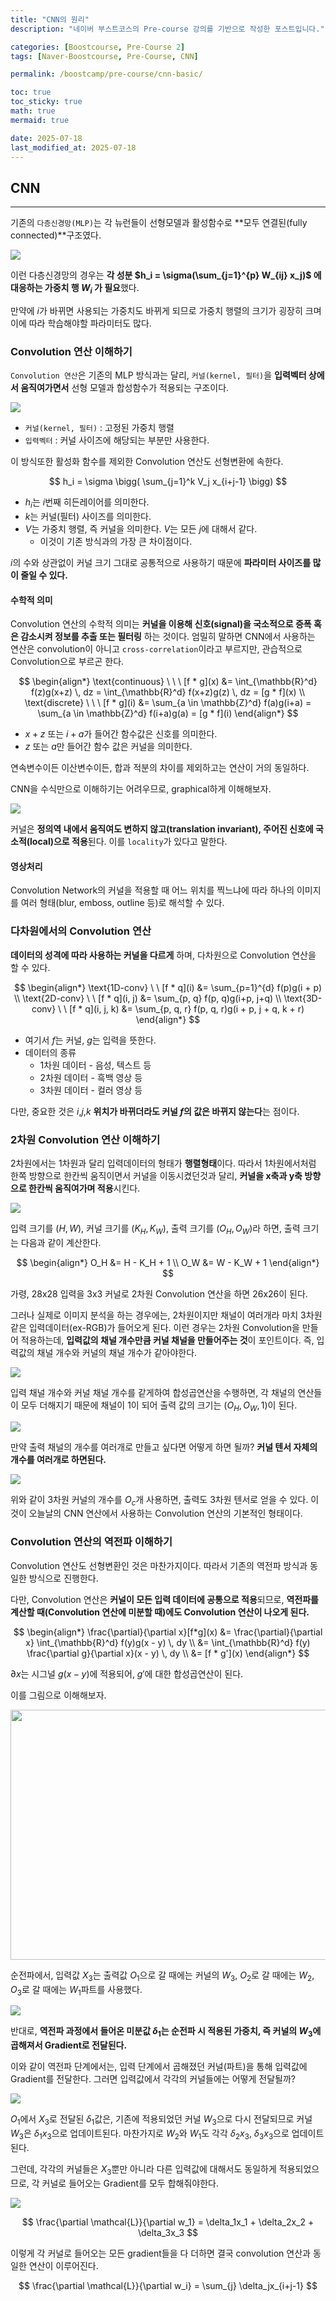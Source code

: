 ```yaml
---
title: "CNN의 원리"
description: "네이버 부스트코스의 Pre-course 강의를 기반으로 작성한 포스트입니다."

categories: [Boostcourse, Pre-Course 2]
tags: [Naver-Boostcourse, Pre-Course, CNN]

permalink: /boostcamp/pre-course/cnn-basic/

toc: true
toc_sticky: true
math: true
mermaid: true

date: 2025-07-18
last_modified_at: 2025-07-18
---
```


## CNN
-------

기존의 `다층신경망(MLP)`는 각 뉴런들이 선형모델과 활성함수로 **모두 연결된(fully connected)**구조였다.

<img src="../assets/img/post/naver-boostcamp/fully_connected.png">

이런 다층신경망의 경우는 **각 성분 $h_i = \sigma(\sum_{j=1}^{p} W_{ij} x_j)$ 에 대응하는 가중치 행 $W_i$ 가 필요**했다. 

만약에 $i$가 바뀌면 사용되는 가중치도 바뀌게 되므로 가중치 행렬의 크기가 굉장히 크며 이에 따라 학습해야할 파라미터도 많다.

### Convolution 연산 이해하기

`Convolution 연산`은 기존의 MLP 방식과는 달리, `커널(kernel, 필터)`을 **입력벡터 상에서 움직여가면서** 선형 모델과 합성함수가 적용되는 구조이다.

<img src="../assets/img/post/naver-boostcamp/kernel_image.png">

- `커널(kernel, 필터)` : 고정된 가중치 행렬
- `입력벡터` : 커널 사이즈에 해당되는 부분만 사용한다.

이 방식또한 활성화 함수를 제외한 Convolution 연산도 선형변환에 속한다.

$$
h_i = \sigma \bigg( \sum_{j=1}^k V_j x_{i+j-1} \bigg)
$$

- $h_i$는 $i$번째 히든레이어를 의미한다.
- $k$는 커널(필터) 사이즈를 의미한다.
- $V$는 가중치 행렬, 즉 커널을 의미한다. $V$는 모든 $j$에 대해서 같다.
    - 이것이 기존 방식과의 가장 큰 차이점이다.

$i$의 수와 상관없이 커널 크기 그대로 공통적으로 사용하기 때문에 **파라미터 사이즈를 많이 줄일 수 있다.**

#### 수학적 의미

Convolution 연산의 수학적 의미는 **커널을 이용해 신호(signal)을 국소적으로 증폭 혹은 감소시켜 정보를 추출 또는 필터링** 하는 것이다. 엄밀히 말하면 CNN에서 사용하는 연산은 convolution이 아니고 `cross-correlation`이라고 부르지만, 관습적으로 Convolution으로 부르곤 한다.

$$
\begin{align*}
\text{continuous} \ \ \ [f * g](x) &= \int_{\mathbb{R}^d} f(z)g(x+z) \, dz = \int_{\mathbb{R}^d} f(x+z)g(z) \, dz = [g * f](x) \\
\text{discrete} \ \ \ [f * g](i) &= \sum_{a \in \mathbb{Z}^d} f(a)g(i+a) = \sum_{a \in \mathbb{Z}^d} f(i+a)g(a) = [g * f](i)
\end{align*}
$$

- $x + z$ 또는 $i + a$가 들어간 함수값은 신호를 의미한다.
- $z$ 또는 $a$만 들어간 함수 값은 커널을 의미한다.

연속변수이든 이산변수이든, 합과 적분의 차이를 제외하고는 연산이 거의 동일하다.

CNN을 수식만으로 이해하기는 어려우므로, graphical하게 이해해보자.

<img src="../assets/img/post/naver-boostcamp/convolution_graph.png">

커널은 **정의역 내에서 움직여도 변하지 않고(translation invariant), 주어진 신호에 국소적(local)으로 적용**된다. 이를 `locality`가 있다고 말한다.

#### 영상처리

Convolution Network의 커널을 적용할 때 어느 위치를 찍느냐에 따라 하나의 이미지를 여러 형태(blur, emboss, outline 등)로 해석할 수 있다.

### 다차원에서의 Convolution 연산

**데이터의 성격에 따라 사용하는 커널을 다르게** 하며, 다차원으로 Convolution 연산을 할 수 있다.

$$
\begin{align*}
\text{1D-conv} \ \ [f * q](i) &= \sum_{p=1}^{d} f(p)g(i + p) \\
\text{2D-conv} \ \ [f * q](i, j) &= \sum_{p, q} f(p, q)g(i+p, j+q) \\
\text{3D-conv} \ \ [f * q](i, j, k) &= \sum_{p, q, r} f(p, q, r)g(i + p, j + q, k + r)
\end{align*}
$$

- 여기서 $f$는 커널, $g$는 입력을 뜻한다.
- 데이터의 종류
    - 1차원 데이터 - 음성, 텍스트 등
    - 2차원 데이터 - 흑백 영상 등
    - 3차원 데이터 - 컬러 영상 등

다만, 중요한 것은 $i$,$j$,$k$ **위치가 바뀌더라도 커널 $f$의 값은 바뀌지 않는다**는 점이다.

### 2차원 Convolution 연산 이해하기

2차원에서는 1차원과 달리 입력데이터의 형태가 **행렬형태**이다. 따라서 1차원에서처럼 한쪽 방향으로 한칸씩 움직이면서 커널을 이동시켰던것과 달리, **커널을 x축과 y축 방향으로 한칸씩 움직여가며 적용**시킨다.

<img src="../assets/img/post/naver-boostcamp/2d-convolution.png">

입력 크기를 $(H,W)$, 커널 크기를 $(K_H, K_W)$, 출력 크기를 $(O_H, O_W)$라 하면, 출력 크기는 다음과 같이 계산한다.

$$
\begin{align*}
O_H &= H - K_H + 1 \\
O_W &= W - K_W + 1
\end{align*}
$$

가령, 28x28 입력을 3x3 커널로 2차원 Convolution 연산을 하면 26x26이 된다.

그러나 실제로 이미지 분석을 하는 경우에는, 2차원이지만 채널이 여러개라 마치 3차원 같은 입력데이터(ex-RGB)가 들어오게 된다. 이런 경우는 2차원 Convolution을 만들어 적용하는데, **입력값의 채널 개수만큼 커널 채널을 만들어주는 것**이 포인트이다. 즉, 입력값의 채널 개수와 커널의 채널 개수가 같아야한다.

<img src="../assets/img/post/naver-boostcamp/3d-convolution_1.png">

입력 채널 개수와 커널 채널 개수를 같게하여 합성곱연산을 수행하면, 각 채널의 연산들이 모두 더해지기 때문에 채널이 1이 되어 출력 값의 크기는 $(O_H, O_W, 1)$이 된다.

<img src="../assets/img/post/naver-boostcamp/3d-convolution_2.png">

만약 출력 채널의 개수를 여러개로 만들고 싶다면 어떻게 하면 될까? **커널 텐서 자체의 개수를 여러개로 하면된다.**

<img src="../assets/img/post/naver-boostcamp/2d-conv.png">

위와 같이 3차원 커널의 개수를 $O_c$개 사용하면, 출력도 3차원 텐서로 얻을 수 있다. 이것이 오늘날의 CNN 연산에서 사용하는 Convolution 연산의 기본적인 형태이다.

### Convolution 연산의 역전파 이해하기

Convolution 연산도 선형변환인 것은 마찬가지이다. 따라서 기존의 역전파 방식과 동일한 방식으로 진행한다.

다만, Convolution 연산은 **커널이 모든 입력 데이터에 공통으로 적용**되므로, **역전파를 계산할 때(Convolution 연산에 미분할 때)에도 Convolution 연산이 나오게 된다.**

$$
\begin{align*}
\frac{\partial}{\partial x}[f*g](x) &= \frac{\partial}{\partial x} \int_{\mathbb{R}^d} f(y)g(x - y) \, dy \\
&= \int_{\mathbb{R}^d} f(y) \frac{\partial g}{\partial x}(x - y) \, dy \\
&= [f * g'](x)
\end{align*}
$$

$\partial x$는 시그널 $g(x - y)$에 적용되어, $g'$에 대한 합성곱연산이 된다.

이를 그림으로 이해해보자.

<img src="../assets/img/post/naver-boostcamp/cnn_forward.png" width="600" height="400">

순전파에서, 입력값 $X_3$는 출력값 $O_1$으로 갈 때에는 커널의 $W_3$, $O_2$로 갈 때에는 $W_2$, $O_3$로 갈 때에는 $W_1$파트를 사용했다. 

<img src="../assets/img/post/naver-boostcamp/conv-back.png">

반대로, **역전파 과정에서 들어온 미분값 $\delta_1$는 순전파 시 적용된 가중치, 즉 커널의 $W_3$에 곱해져서 Gradient로 전달된다.**

이와 같이 역전파 단계에서는, 입력 단계에서 곱해졌던 커널(파트)을 통해 입력값에 Gradient를 전달한다. 그러면 입력값에서 각각의 커널들에는 어떻게 전달될까?

<img src="../assets/img/post/naver-boostcamp/conv-back2.png">

$O_1$에서 $X_3$로 전달된 $\delta_1$값은, 기존에 적용되었던 커널 $W_3$으로 다시 전달되므로 커널 $W_3$은 $\delta_1x_3$으로 업데이트된다. 마찬가지로 $W_2$와 $W_1$도 각각 $\delta_2x_3$, $\delta_3x_3$으로 업데이트된다.

그런데, 각각의 커널들은 $X_3$뿐만 아니라 다른 입력값에 대해서도 동일하게 적용되었으므로, 각 커널로 들어오는 Gradient를 모두 합해줘야한다.

<img src="../assets/img/post/naver-boostcamp/conv-back3.png">

$$
\frac{\partial \mathcal{L}}{\partial w_1} = \delta_1x_1 + \delta_2x_2 + \delta_3x_3
$$

이렇게 각 커널로 들어오는 모든 gradient들을 다 더하면 결국 convolution 연산과 동일한 연산이 이루어진다.

$$
\frac{\partial \mathcal{L}}{\partial w_i} = \sum_{j} \delta_jx_{i+j-1}
$$